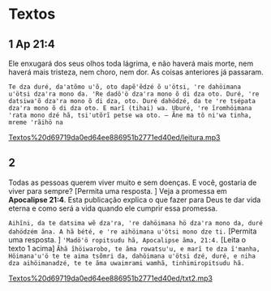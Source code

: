 # Textos

## 1 Ap 21:4

Ele enxugará dos seus olhos toda lágrima, e não haverá mais morte, nem haverá mais tristeza, nem choro, nem dor. As coisas anteriores já passaram.

`Te dza duré, da'atõmo u'õ, oto dapẽ'ẽdzé õ u'ötsi, 're dahöimana u'ötsi dza'ra mono da. 'Re dadö'ö dza'ra mono õ di dza oto. Duré, 're datsiwa'õ dza'ra mono õ di dza, oto. Duré dahödzé, da te 're tsépata dza'ra mono õ di dza oto. E marĩ (tihai) wa. Uburé, 're ĩromhöimana 'rata mono dzé hã, tsi'utõrĩ petse wa oto. – Ãne ma tô niꞌwa tinha, mreme 'rãihö na`

[Textos%20d69719da0ed64ee886951b2771ed40ed/leitura.mp3](Textos%20d69719da0ed64ee886951b2771ed40ed/leitura.mp3)

## 2

Todas as pessoas querem viver muito e sem doenças. E você, gostaria de viver para sempre? [Permita uma resposta. ] Veja a promessa em **Apocalipse 21:4**. Esta publicação explica o que fazer para Deus te dar vida eterna e como será a vida quando ele cumprir essa promessa.

`Aihĩni, da te datsima wẽ dzaꞌra, ꞌre dahöimana hö dzaꞌra mono da, duré dahödzém ãna. A hã bété, e ꞌre aihöimana uꞌötsi mono dze ti.` [Permita uma resposta. ] `ꞌMadöꞌö ropitsudu hã, Apocalipse ãma, 21:4.` [Leita o texto 1 acima] `Ãhã ĩhöiwarobo, te ãma rowatsuꞌu, e marĩ te dza ĩꞌmanha, Höimanaꞌuꞌö te te aima tsõmri da, dahöimana uꞌötsi dzé, duré, e niha dza aihöimanadzé, te te ãma uwaimrami wamhã, tinhimiropitsudu hã.`

[Textos%20d69719da0ed64ee886951b2771ed40ed/txt2.mp3](Textos%20d69719da0ed64ee886951b2771ed40ed/txt2.mp3)